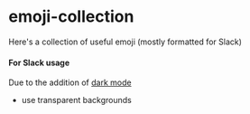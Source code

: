 # emoji-collection
Here's a collection of useful emoji (mostly formatted for Slack)

#### For Slack usage

Due to the addition of [dark mode](https://slackhq.com/dark-mode-for-slack-desktop)
- use transparent backgrounds

